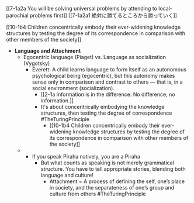 [[7-1a2a You will be solving universal problems by attending to local-parochial problems first]]
[[7-1a2a1 絶対に勝てるところから勝っていく]]

[[10-1b4 Children concentrically embody their ever-widening knowledge structures by testing the degree of its correspondence in comparison with other members of the society]]

- **Language and Attachment**
    - Egocentric language (Piaget) vs. Language as socialization (Vygotsky)
        - Everett: A child learns language to form itself as an autonomous psychological being (egocentric), but this autonomy makes sense only in comparison and contrast to others — that is, in a social environment (socialization).
	        - [[2-1a Information is in the difference. No difference, no information.]]
	        - It's about concentrically embodying the knowledge structures, then testing the degree of correspondence #TheTuringPrinciple 
		        - [[10-1b4 Children concentrically embody their ever-widening knowledge structures by testing the degree of its correspondence in comparison with other members of the society]]
	- - If you speak Piraha natively, you are a Piraha
	    - But what counts as speaking is not merely grammatical structure. You have to tell appropriate stories, blending both language and culture!
	        - Attachment = A process of defining the self, one’s place in society, and the separateness of one’s group and culture from others #TheTuringPrinciple 